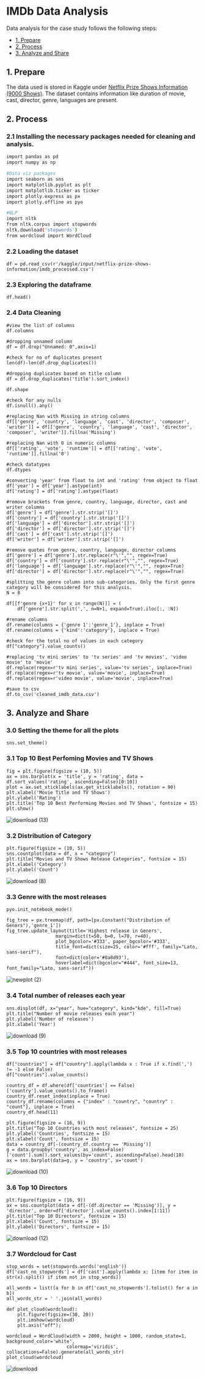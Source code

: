 # IMDb Data Analysis

Data analysis for the case study follows the following steps:

* [1. Prepare](#1-prepare)
* [2. Process](#2-process)
* [3. Analyze and Share](#3-analyze-and-share)

## 1. Prepare
The data used is stored in Kaggle under [Netflix Prize Shows Information (9000 Shows)](https://www.kaggle.com/datasets/akashguna/netflix-prize-shows-information). The dataset contains information like duration of movie, cast, director, genre, languages are present.

## 2. Process

### 2.1 Installing the necessary packages needed for cleaning and analysis.

```bash
import pandas as pd
import numpy as np

#Data viz packages
import seaborn as sns
import matplotlib.pyplot as plt
import matplotlib.ticker as ticker
import plotly.express as px
import plotly.offline as pyo

#NLP
import nltk
from nltk.corpus import stopwords
nltk.download('stopwords')
from wordcloud import WordCloud
```

### 2.2 Loading the dataset
```
df = pd.read_csv(r'/kaggle/input/netflix-prize-shows-information/imdb_processed.csv')
```

### 2.3 Exploring the dataframe
```
df.head()
```

### 2.4 Data Cleaning
```
#view the list of columns
df.columns
```
```
#dropping unnamed column
df = df.drop("Unnamed: 0",axis=1)
```
```
#check for no of duplicates present
len(df)-len(df.drop_duplicates())
```
```
#dropping duplicates based on title column
df = df.drop_duplicates('title').sort_index()
```
```
df.shape
```
```
#check for any nulls
df.isnull().any()
```
```
#replacing Nan with Missing in string columns
df[['genre', 'country', 'language', 'cast', 'director', 'composer', 'writer']] = df[['genre', 'country', 'language', 'cast', 'director', 'composer', 'writer']].fillna('Missing')
```
```
#replacing Nan with 0 in numeric columns
df[['rating', 'vote', 'runtime']] = df[['rating', 'vote', 'runtime']].fillna('0')
```
```
#check datatypes
df.dtypes
```
```
#converting 'year' from float to int and 'rating' from object to float
df['year'] = df['year'].astype(int)
df['rating'] = df['rating'].astype(float)
```
```
#remove brackets from genre, country, language, director, cast and writer columns
df['genre'] = df['genre'].str.strip('[]')
df['country'] = df['country'].str.strip('[]')
df['language'] = df['director'].str.strip('[]')
df['director'] = df['director'].str.strip('[]')
df['cast'] = df['cast'].str.strip('[]')
df['writer'] = df['writer'].str.strip('[]')
```
```
#remove quotes from genre, country, language, director columns
df['genre'] = df['genre'].str.replace(r"\'","", regex=True)
df['country'] = df['country'].str.replace(r"\'","", regex=True)
df['language'] = df['language'].str.replace(r"\'","", regex=True)
df['director'] = df['director'].str.replace(r"\'","", regex=True)
```
```
#splitting the genre column into sub-categories. Only the first genre category will be considered for this analysis.
N = 8

df[[f'genre {x+1}' for x in range(N)]] = (
    df['genre'].str.split(',', n=N+1, expand=True).iloc[:, :N])
```
```
#rename columns
df.rename(columns = {'genre 1':'genre_1'}, inplace = True)
df.rename(columns = {'kind':'category'}, inplace = True)
```
```
#check for the total no of values in each category
df["category"].value_counts()
```
```
#replacing 'tv mini series' to 'tv series' and 'tv movies', 'video movie' to 'movie'
df.replace(regex=r'tv mini series', value='tv series', inplace=True)
df.replace(regex=r'tv movie', value='movie', inplace=True)
df.replace(regex=r'video movie', value='movie', inplace=True)
```
```
#save to csv
df.to_csv('cleaned_imdb_data.csv')
```

 ## 3. Analyze and Share
### 3.0 Setting the theme for all the plots
```
sns.set_theme()
```
### 3.1 Top 10 Best Perfoming Movies and TV Shows
```
fig = plt.figure(figsize = (10, 5))
ax = sns.barplot(x = 'title', y = 'rating', data = df.sort_values('rating', ascending=False)[0:10])
plot = ax.set_xticklabels(ax.get_xticklabels(), rotation = 90)
plt.xlabel('Movie Title and TV Shows')
plt.ylabel('Rating')
plt.title('Top 10 Best Performing Movies and TV Shows', fontsize = 15)
plt.show()
```
![download (13)](https://user-images.githubusercontent.com/116041695/216750399-5b70ace0-9f26-4e47-8ce4-e7da12eb01e7.png)

### 3.2 Distribution of Category
```
plt.figure(figsize = (10, 5))
sns.countplot(data = df, x = "category")
plt.title("Movies and TV Shows Release Categories", fontsize = 15)
plt.xlabel('Category')
plt.ylabel('Count')
```
![download (8)](https://user-images.githubusercontent.com/116041695/216749475-0f2638c1-db8e-4cd7-85c4-7d8373b31308.png)

### 3.3 Genre with the most releases

```
pyo.init_notebook_mode()

fig_tree = px.treemap(df, path=[px.Constant("Distribution of Geners"),'genre_1'])
fig_tree.update_layout(title='Highest release in Geners',
                  margin=dict(t=50, b=0, l=70, r=40),
                  plot_bgcolor='#333', paper_bgcolor='#333',
                  title_font=dict(size=25, color='#fff', family="Lato, sans-serif"),
                  font=dict(color='#8a8d93'),
                  hoverlabel=dict(bgcolor="#444", font_size=13, font_family="Lato, sans-serif"))
```
![newplot (2)](https://user-images.githubusercontent.com/116041695/216749501-c894c66a-d9b6-4295-a11f-139728c348e1.png)

### 3.4 Total number of releases each year
```
sns.displot(df, x="year", hue="category", kind="kde", fill=True)
plt.title("Number of movie releases each year")
plt.ylabel('Number of releases')
plt.xlabel('Year')
```
![download (9)](https://user-images.githubusercontent.com/116041695/216749512-3cf0861b-46b5-4017-ba31-1fb66aedf95d.png)

### 3.5 Top 10 countries with most releases

```
df["countries"] = df["country"].apply(lambda x : True if x.find(',') != -1 else False)
df["countries"].value_counts()
```
```
country_df = df.where(df['countries'] == False)['country'].value_counts().to_frame()
country_df.reset_index(inplace = True)
country_df.rename(columns = {"index" : "country", "country" : "count"}, inplace = True)
country_df.head(11)
```
```
plt.figure(figsize = (16, 9))
plt.title("Top 10 Countries with most releases", fontsize = 25)
plt.ylabel('Countries', fontsize = 15)
plt.xlabel('Count', fontsize = 15)
data = country_df[-(country_df.country == 'Missing')]
g = data.groupby('country', as_index=False)['count'].sum().sort_values(by='count', ascending=False).head(10)
ax = sns.barplot(data=g, y = 'country', x='count')
```
![download (10)](https://user-images.githubusercontent.com/116041695/216749556-94646c36-3f19-4ffd-b543-4aae43b3603d.png)

### 3.6 Top 10 Directors

```
plt.figure(figsize = (16, 9))
ax = sns.countplot(data = df[-(df.director == 'Missing')], y = 'director', order=df['director'].value_counts().index[1:11])
plt.title("Top 10 Directors", fontsize = 15)
plt.xlabel('Count', fontsize = 15)
plt.ylabel('Directors', fontsize = 15)
```
![download (12)](https://user-images.githubusercontent.com/116041695/216750034-b7d55478-4ca9-451c-af9a-c39ff283cdd5.png)

### 3.7 Wordcloud for Cast

```
stop_words = set(stopwords.words('english'))
df['cast_no_stopwords'] = df['cast'].apply(lambda x: [item for item in str(x).split() if item not in stop_words])

all_words = list([a for b in df['cast_no_stopwords'].tolist() for a in b])
all_words_str = ' '.join(all_words) 

def plot_cloud(wordcloud):
    plt.figure(figsize=(30, 20))
    plt.imshow(wordcloud) 
    plt.axis("off");

wordcloud = WordCloud(width = 2000, height = 1000, random_state=1, background_color='white', 
                      colormap='viridis', collocations=False).generate(all_words_str)
plot_cloud(wordcloud)
```
![download](https://user-images.githubusercontent.com/116041695/216799213-e5cabb02-3d0b-4605-b46f-5851fc6a4b45.png)
